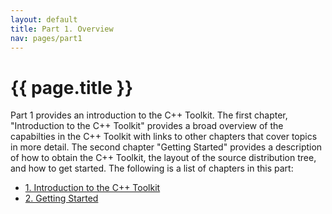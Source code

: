 ```yaml
---
layout: default
title: Part 1. Overview
nav: pages/part1
---
```



{{ page.title }}
===============================

Part 1 provides an introduction to the C++ Toolkit. The first chapter, "Introduction to the C++ Toolkit" provides a broad overview of the capabilties in the C++ Toolkit with links to other chapters that cover topics in more detail. The second chapter "Getting Started" provides a description of how to obtain the C++ Toolkit, the layout of the source distribution tree, and how to get started. The following is a list of chapters in this part:

-   [1. Introduction to the C++ Toolkit](ch_intro.html)
-   [2. Getting Started](ch_start.html)


